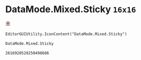 # DataMode.Mixed.Sticky `16x16`
<img src="/img/DataMode.Mixed.Sticky.png" width=16 height=16>

``` CSharp
EditorGUIUtility.IconContent("DataMode.Mixed.Sticky")
```
```
DataMode.Mixed.Sticky
```
```
2616920528250498686
```
